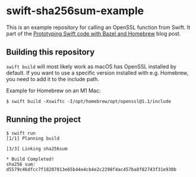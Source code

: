 # swift-sha256sum-example

This is an example repository for calling an OpenSSL function from Swift. It
part of the [Prototyping Swift code with Bazel and Homebrew](
    https://aige.eu/posts/prototyping-swift-code-with-bazel-homebrew/
) blog post.

## Building this repository

`swift build` will most likely work as macOS has OpenSSL installed by default.
If you want to use a specific version installed with e.g. Homebrew, you need to
add it to the include path.

Example for Homebrew on an M1 Mac:

```shell
$ swift build -Xswiftc -I/opt/homebrew/opt/openssl@1.1/include
```

## Running the project

```shell
$ swift run
[1/1] Planning build

[3/3] Linking sha256sum

* Build Completed!
sha256 sum: d5579c46dfcc7f18207013e65b44e4cb4e2c2298f4ac457ba8f82743f31e930b
```
